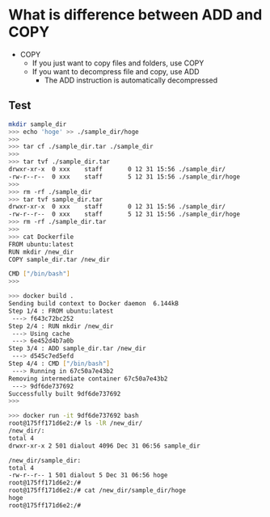 # What is difference between ADD and COPY
- COPY
  - If you just want to copy files and folders, use COPY
  - If you want to decompress file and copy, use ADD
    - The ADD instruction is automatically decompressed
  
## Test
```bash
mkdir sample_dir
>>> echo 'hoge' >> ./sample_dir/hoge
>>>
>>> tar cf ./sample_dir.tar ./sample_dir
>>>
>>> tar tvf ./sample_dir.tar
drwxr-xr-x  0 xxx    staff       0 12 31 15:56 ./sample_dir/
-rw-r--r--  0 xxx    staff       5 12 31 15:56 ./sample_dir/hoge
>>>
>>> rm -rf ./sample_dir
>>> tar tvf sample_dir.tar
drwxr-xr-x  0 xxx    staff       0 12 31 15:56 ./sample_dir/
-rw-r--r--  0 xxx    staff       5 12 31 15:56 ./sample_dir/hoge
>>> rm -rf ./sample_dir.tar
>>>
>>> cat Dockerfile
FROM ubuntu:latest
RUN mkdir /new_dir
COPY sample_dir.tar /new_dir

CMD ["/bin/bash"]
>>>
```
```bash
>>> docker build .
Sending build context to Docker daemon  6.144kB
Step 1/4 : FROM ubuntu:latest
 ---> f643c72bc252
Step 2/4 : RUN mkdir /new_dir
 ---> Using cache
 ---> 6e452d4b7a0b
Step 3/4 : ADD sample_dir.tar /new_dir
 ---> d545c7ed5efd
Step 4/4 : CMD ["/bin/bash"]
 ---> Running in 67c50a7e43b2
Removing intermediate container 67c50a7e43b2
 ---> 9df6de737692
Successfully built 9df6de737692
>>>
```
```bash
>>> docker run -it 9df6de737692 bash
root@175ff171d6e2:/# ls -lR /new_dir/
/new_dir/:
total 4
drwxr-xr-x 2 501 dialout 4096 Dec 31 06:56 sample_dir

/new_dir/sample_dir:
total 4
-rw-r--r-- 1 501 dialout 5 Dec 31 06:56 hoge
root@175ff171d6e2:/#
root@175ff171d6e2:/# cat /new_dir/sample_dir/hoge
hoge
root@175ff171d6e2:/#
```
